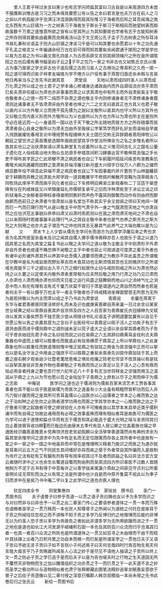<!-- { "loadSidebar": true } -->
　　里人王君子祥过余言曰某少也有志学问师扁其室曰习古自是以来周游四方未尝不服膺斯训惟古是习习之而未得其要愿公有以告之余曰君言是也夫万古在前人之习之如以片帆孤艇渉乎沧溟汪洋混涵孰得而窥其际惟习于海者而后知之耳吾闻海之南北东西有大山巨镇为一方之树表习于海者生于斯长于斯习于斯相风而驰望树表而趋故虽数千万里之逺惟意所欲之皆有以至其所止为其知要故也学者有志乎古能知树表之所存则得其要矣由羲黄而尧舜禹汤以迄于文王周公孔子孟子万古树表之所存耳诗书易礼春秋论语孟子则大山巨镇之津涘习乎是可以知其要也余愿君以十年之功先通乎孔孟之格言又十年徧通余经万古在前可得而知其要矣余闻君通于隂阳之学是学也以易为古易之为书以羲文周孔四圣人为古而系辞文言则其纲领绳尺之所在是所谓隂阳之古也后儒有著书儗圣如子云之子平之包乃一家之书非古也又如焦氏京氏以推占为事乃筮家之学尤非古也子逺后儒之古而习圣人之古用功之専真积之久而一隂一阳之道可得而识矣子祥孝友端恪为学不倦方以户役有事于燕暂归亟还余未暇与言易他日再来当与之言先书此谢其意
　　肃堂说
　　天地以肃而成四时圣人以肃而成万化肃之所以成之也士君子之学本诸心修诸身达诸政由内而外自源徂流亦贵乎肃而巳矣夫肃非任威以为肃也亦非事事而肃之以求其肃也中有所主而外自肃矣奚主乎敬也敬者本心之徳一而不二纯而不杂肃之源也敬主乎内则修诸身者无不肃修诸身者既肃则达诸事者无不皆肃肃非由外至者也坤之六二之文言曰直其正也方其义也君子敬以直内义以方外敬义立而徳不孤先儒为之説曰主敬所以直其内也守义所以方其外也又曰敬立而内直义形而外方敬所以为义也直所以为方也方所以为肃也所主在是则所守必在是近而一心一身逺而一国以达于天下敬之所主随地而皆方方之所存随事而皆肃肃者自心自身之敬所以为肃夫岂由外至哉侯公字某笃学而好礼好友而温裕自早嵗入侍旒扆擢佐春闱言论中理规赞有程缙绅大夫士固巳交称无异辞廼者髙阳择牧公以朝廷之望世济之英首膺是选期年报政民望具孚作堂治所俾余为之名之余惟名者所以旌其实也公之治状肃矣请以肃名斯堂复为说着所以名之义惟河间古礼义之国毛公董子遗化在人俗纯易治地大物众五坊游手参错其间积习肆暴达官不敢伸其击强之手长吏不得布其字民之仁此顽梗不肃之病民者也自公下车躬履阡陌延问疾苦布宣教条饥鹰噬犬闻风遁藏而田野之患肃矣异端浮屠日新月盛大兴绀宇日役万人六郡为之骚然绵亘数年役不得息此异端不肃之病民者也自公下车因事裁约斧斤罢剪于山林鉏耰获安于耕耨而异教之扰肃矣大邦学政一道具瞻黉宇不修佩衿解散芹宫鞠为茂草精舎几同牧场此庠序不肃而病乎风化者也自公下车修明旧典渐立新规春秋二丁豆笾于粲登降有仪在列咸耸兹又兴举頽废延礼师儒顿复承平之旧而泮林肃矣至于决讼立谈之顷折狱淹系之余郁者获伸枉者得直明则察奸而声色不露简则御繁而动作有则由府而郡由郡而邑前日之未肃者今皆肃矣以是名堂岂不称其实乎余又尝闻之师曰天地间一理而巳一气而巳理行而气从是以敬主乎中而气肃乎外一身之气既肃而天地之气亦肃自然之应也洪范五事貌曰恭恭曰肃又曰肃时雨若则以在我之肃而肃天地间之不肃也自公以来雨旸时若嵗事屡丰此理行气从之效自主敬中来者也是气也养之斯充充之斯大充之大则用之也亦大孟子谓志气之帅也持其志无暴其气此养气之大端也敢以是为公献
　　又
　　肃水卞上人少尝从儒先生学问长而游方为达摩学浮屠后来之秀也求余为名其所居室余虽未及识之闻其自儒入佛手儒书弗释亦吾人也故乐于语之以道乃因其里之名而为其堂之扁复书此以赠之夫学问之道以敬为主敬主乎中则肃形乎外肃非自外至者也戒谨不睹恐惧不闻敬之主乎中者也容止可观进退可度肃之着乎外者也有诸中必形诸外肃其外以养其中此吾儒入道要领而佛之为教亦不异此盖吾之所谓敬在尔教中是名为戒岩居而野处草衣而木食其动也无斯须惰其苦也无防微厌尔之所谓戒也周旋乎三千之威仪出入乎八万之细行起居作止动与戒防则戒之所以为肃也然必持之以久要之以定使夫内敬外肃表里常相为应夫然后敬之用乃行肃之功乃见已肃而人亦肃也人肃而境亦肃也仰而天日星之运行风霆之鼓舞俯而地山川之流峙气化之消息中而人有伦有理有法有式千彚万状莫不皆归于肃是谓道内之肃自然而然者也若是者何主乎一有以摄乎万也主乎一者主乎敬者也子持戒精进坐禅面壁思无所思为无所为曷若持敬以为内主而肃以成之乎乃书此为肃堂说
　　青鼎说
　　余曩在燕寓于东华与崔君善卿居同里洁修好礼而未及识也嵗庚寅善卿自燕来瀛一日过余言曰某家世业岐黄之经以青鼎自表其庐自京师及四方之人目吾家为青鼎崔氏衣冠缙绅为文赋诗以发其义备矣然吾不独艺医少尝从师授诗书礼论语孟子讲明道要犹冀有以自见于世愿公有以告之余嘉其意为之言曰子业医经号以青鼎足以昭子活人之功矣子有志于道将由医而进乎儒则鼎中之调剂诚未足以究子逺大之业请以余自挈其鼎者而为子吿可乎昔余始冠先君子命之名曰铉而説之曰在易鼎之六五其辞曰鼎黄耳金铉利贞夫鼎重器也中虚而上植可以胜重任而致逺必有铉焉横贯于鼎耳之上所以举鼎也人之此身鼎象也所以胜重任而致逺惟刚惟中惟正犹鼎之有铉铉之用金为其坚强中正而可以挈也以是名汝守汝之中用金之强庶乎可以胜鼎之重矣余禀承先训尝作鼎加铉于其上而置之座右朝夕观省由少壮暨老耄厯患难之境处抢攘之防老壮穷坚不改其操以有是铉以自挈其身铉非吾身外物也善卿勉之子有鼎而饰之以青足以见子活人之心吾有鼎而铉必用金者持身之要也吾行世六纪年近八十不复有志当世将释金之坚强而用玉之温润从乎鼎之上九以为节也愿以吾之金铉加于子青鼎之上庶有以尽子之用而伸子为儒之志矣
　　中庵说
　　医学问之道也近于儒进则为儒矣百家末流艺术工贾各事其事者也其不能以齿乎医是故儒为贵医次之道虽有小大业虽有精粗然皆积功而后入非巧力智计躐而得之是其所可贵耳盖儒以心运医亦以心运儒者之学本之心推而致之达之于治如种之必生炊之必熟者道学功用也而医之学其学亦本之一心推而致之达之于疗惫者可使之起痼者可使之瘳效验在人亦有不可掩者良以其学本末具举近类乎儒积诸中而有自得之功故达诸用而有必得之效事虽殊而理有相似者耳是故医可为儒医之为学可以进于道使和扁仓华而有志于儒吾知其必能造于盛大光明之域与圣贤同其归岂止着效膏肓收功瞑而巳哉边氏由唐末五季代有显人居公卿之位盖着族也镇之早通医经识趣髙逺推恵乡党典领济民老贫幼孤赖以全活孳孳善道蔼然尚有典刑求余为扁其堂余惟学问之道求中为先中有定名而无定位随寓而存各止其所者中也是故有一堂之中一家之中一国之中地虽异而中常在是惟理明义精者乃能识之而医之为道亦犹是耳素问云五方之气不同民生其间嗜好亦异而疾之感于外者常自其所偏而入是故制为攻疗之法有砭有艾有鍼有剂有导有按率视其过不及者而损益之名曰异法方宜方宜云者随时求中之义也余生长蜀道自蜀而荆由荆而吴周流四方所识善医不过数人皆随地制方不泥于古书有得于中意每许之以善学兹来寓瀛介燕赵之间获见守贞刘公所着宣明论证无常形而治之以有常之法是所谓中也计自是而中原齐鲁莫不视此以为凖子归而求中在是矣乃书中庵二字以复之此学问之道也亦医人理也



　　钦定四库全书
　　则堂集巻四　　　　　　宋　家铉翁　撰书后
　　圣门一贯图书后
　　夫子语曽子曰参乎吾道一以贯之语子贡曰赐也女以予为多学而识之与对曰然非与曰非也予一以贯之此二章圣门传心之要语参者道体之一贯一本而万殊也语赐者圣学之一贯万殊而一本也世人知尊曾子之所闻以为道统之付托在是故耳于子贡之所闻往往忽视之而不讲殊不知子贡之多学乃反博归约之地惟博而后能约非博无以为约圣人恐子贡以多学为务故告之者如此非谓多学为无所用欲躐而进之于一贯之地也是道也如长江大河发源乎岷嶓积石固一本也及其防百川众流而归乎沧海其归者一也其一者百川众流之所防也是所谓道体之一贯又如百寻之木由根而干由干而枝叶其扶疎上出者乃日积月累之功自本而根一而巳矣是所谓圣学之一贯他日夫子又语子贡曰予欲无言子贡曰子如不言则小子何述焉子曰天何言哉四时行焉百物生焉天何言哉大哉言乎乃子贡晩嵗所闻圣人心法之妙于是尽见不语他人独语之子贡所以终上文一贯之防必子贡之学巳造于是而后夫子以是为告也嗟夫时之行物之生天道固无所不覆然天非物物而生之加以雕镂组织之功亦贯之于一而巳贯之于一此天道不言之妙而圣学之极功所以与造物相似者也肃宁张舜卿藏此图笔法精妙追辈龙眠愚妄意欲于曽子之后绘子贡遗像以见二章付授之深意巳嘱郡人韩京叔模临一本尚未得之先书此巻后归之张氏云
　　新绘一贯图书后
